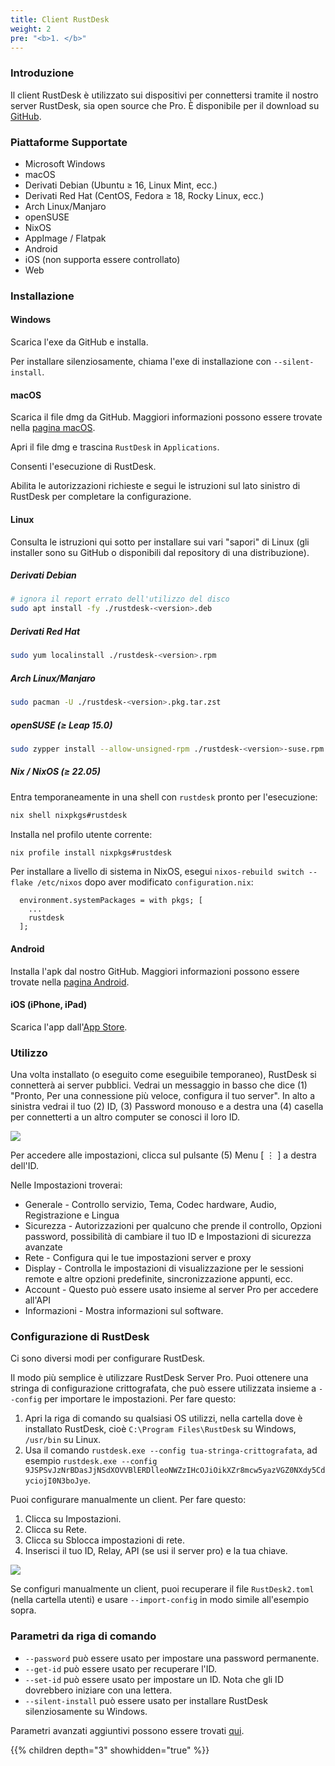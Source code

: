 ```yaml
---
title: Client RustDesk
weight: 2
pre: "<b>1. </b>"
---
```


### Introduzione
Il client RustDesk è utilizzato sui dispositivi per connettersi tramite il nostro server RustDesk, sia open source che Pro. È disponibile per il download su [GitHub](https://github.com/rustdesk/rustdesk/releases/latest).

### Piattaforme Supportate
- Microsoft Windows
- macOS
- Derivati Debian (Ubuntu ≥ 16, Linux Mint, ecc.)
- Derivati Red Hat (CentOS, Fedora ≥ 18, Rocky Linux, ecc.)
- Arch Linux/Manjaro
- openSUSE
- NixOS
- AppImage / Flatpak
- Android
- iOS (non supporta essere controllato)
- Web

### Installazione

#### Windows

Scarica l'exe da GitHub e installa.

Per installare silenziosamente, chiama l'exe di installazione con `--silent-install`.

#### macOS

Scarica il file dmg da GitHub. Maggiori informazioni possono essere trovate nella [pagina macOS](https://rustdesk.com/docs/en/client/mac/).

Apri il file dmg e trascina `RustDesk` in `Applications`.

Consenti l'esecuzione di RustDesk.

Abilita le autorizzazioni richieste e segui le istruzioni sul lato sinistro di RustDesk per completare la configurazione.

#### Linux

Consulta le istruzioni qui sotto per installare sui vari "sapori" di Linux (gli installer sono su GitHub o disponibili dal repository di una distribuzione).

##### Derivati Debian

```sh
# ignora il report errato dell'utilizzo del disco
sudo apt install -fy ./rustdesk-<version>.deb
```

##### Derivati Red Hat

```sh
sudo yum localinstall ./rustdesk-<version>.rpm
```

##### Arch Linux/Manjaro

```sh
sudo pacman -U ./rustdesk-<version>.pkg.tar.zst
```

##### openSUSE (≥ Leap 15.0)

```sh
sudo zypper install --allow-unsigned-rpm ./rustdesk-<version>-suse.rpm
```

##### Nix / NixOS (≥ 22.05)

Entra temporaneamente in una shell con `rustdesk` pronto per l'esecuzione:

```sh
nix shell nixpkgs#rustdesk
```

Installa nel profilo utente corrente:

```sh
nix profile install nixpkgs#rustdesk
```

Per installare a livello di sistema in NixOS, esegui `nixos-rebuild switch --flake /etc/nixos` dopo aver modificato `configuration.nix`:

```
  environment.systemPackages = with pkgs; [
    ...
    rustdesk
  ];
```

#### Android
Installa l'apk dal nostro GitHub. Maggiori informazioni possono essere trovate nella [pagina Android](https://rustdesk.com/docs/en/client/android/).

#### iOS (iPhone, iPad)
Scarica l'app dall'[App Store](https://apps.apple.com/us/app/rustdesk-remote-desktop/id1581225015).

### Utilizzo
Una volta installato (o eseguito come eseguibile temporaneo), RustDesk si connetterà ai server pubblici. Vedrai un messaggio in basso che dice (1) "Pronto, Per una connessione più veloce, configura il tuo server". In alto a sinistra vedrai il tuo (2) ID, (3) Password monouso e a destra una (4) casella per connetterti a un altro computer se conosci il loro ID.

![](/docs/en/client/images/client.png)

Per accedere alle impostazioni, clicca sul pulsante (5) Menu [ &#8942; ] a destra dell'ID.

Nelle Impostazioni troverai:
- Generale - Controllo servizio, Tema, Codec hardware, Audio, Registrazione e Lingua
- Sicurezza - Autorizzazioni per qualcuno che prende il controllo, Opzioni password, possibilità di cambiare il tuo ID e Impostazioni di sicurezza avanzate
- Rete - Configura qui le tue impostazioni server e proxy
- Display - Controlla le impostazioni di visualizzazione per le sessioni remote e altre opzioni predefinite, sincronizzazione appunti, ecc.
- Account - Questo può essere usato insieme al server Pro per accedere all'API
- Informazioni - Mostra informazioni sul software.

### Configurazione di RustDesk
Ci sono diversi modi per configurare RustDesk.

Il modo più semplice è utilizzare RustDesk Server Pro. Puoi ottenere una stringa di configurazione crittografata, che può essere utilizzata insieme a `--config` per importare le impostazioni. Per fare questo:
1. Apri la riga di comando su qualsiasi OS utilizzi, nella cartella dove è installato RustDesk, cioè `C:\Program Files\RustDesk` su Windows, `/usr/bin` su Linux.
2. Usa il comando `rustdesk.exe --config tua-stringa-crittografata`, ad esempio `rustdesk.exe --config 9JSPSvJzNrBDasJjNSdXOVVBlERDlleoNWZzIHcOJiOikXZr8mcw5yazVGZ0NXdy5CdyciojI0N3boJye`.

Puoi configurare manualmente un client. Per fare questo:
1. Clicca su Impostazioni.
2. Clicca su Rete.
3. Clicca su Sblocca impostazioni di rete.
4. Inserisci il tuo ID, Relay, API (se usi il server pro) e la tua chiave.

![](/docs/en/client/images/network-settings.png)

Se configuri manualmente un client, puoi recuperare il file `RustDesk2.toml` (nella cartella utenti) e usare `--import-config` in modo simile all'esempio sopra.

### Parametri da riga di comando
- `--password` può essere usato per impostare una password permanente.
- `--get-id` può essere usato per recuperare l'ID.
- `--set-id` può essere usato per impostare un ID. Nota che gli ID dovrebbero iniziare con una lettera.
- `--silent-install` può essere usato per installare RustDesk silenziosamente su Windows.

Parametri avanzati aggiuntivi possono essere trovati [qui](https://github.com/rustdesk/rustdesk/blob/bdc5cded221af9697eb29aa30babce75e987fcc9/src/core_main.rs#L242).

{{% children depth="3" showhidden="true" %}}
